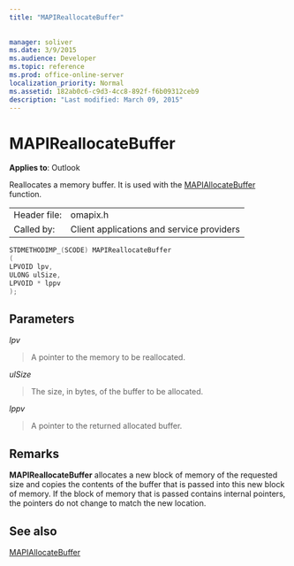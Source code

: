 ```yaml
---
title: "MAPIReallocateBuffer"
 
 
manager: soliver
ms.date: 3/9/2015
ms.audience: Developer
ms.topic: reference
ms.prod: office-online-server
localization_priority: Normal
ms.assetid: 182ab0c6-c9d3-4cc8-892f-f6b09312ceb9
description: "Last modified: March 09, 2015"
---
```


# MAPIReallocateBuffer

  
  
**Applies to**: Outlook 
  
Reallocates a memory buffer. It is used with the [MAPIAllocateBuffer](mapiallocatebuffer.md) function. 
  
|||
|:-----|:-----|
|Header file:  <br/> |omapix.h  <br/> |
|Called by:  <br/> |Client applications and service providers  <br/> |
   
```cpp
STDMETHODIMP_(SCODE) MAPIReallocateBuffer
(
LPVOID lpv, 
ULONG ulSize, 
LPVOID * lppv
);
```

## Parameters

 _lpv_
  
> A pointer to the memory to be reallocated.
    
 _ulSize_
  
> The size, in bytes, of the buffer to be allocated.
    
 _lppv_
  
> A pointer to the returned allocated buffer.
    
## Remarks

 **MAPIReallocateBuffer** allocates a new block of memory of the requested size and copies the contents of the buffer that is passed into this new block of memory. If the block of memory that is passed contains internal pointers, the pointers do not change to match the new location. 
  
## See also



[MAPIAllocateBuffer](mapiallocatebuffer.md)

